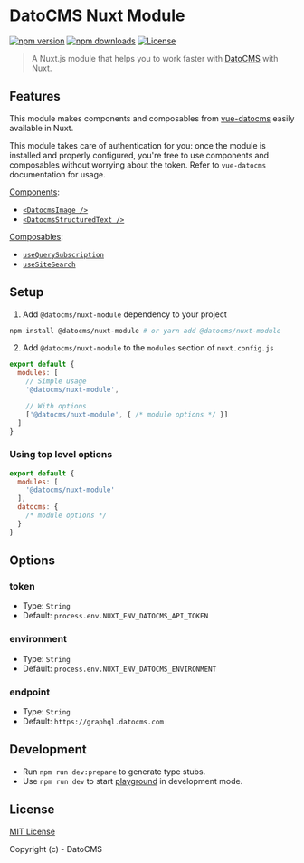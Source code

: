 # DatoCMS Nuxt Module

[![npm version][npm-version-src]][npm-version-href]
[![npm downloads][npm-downloads-src]][npm-downloads-href]
[![License][license-src]][license-href]

[npm-version-src]: https://img.shields.io/npm/v/@datocms/nuxt-module/latest.svg
[npm-version-href]: https://npmjs.com/package/@datocms/nuxt-module

[npm-downloads-src]: https://img.shields.io/npm/dt/@datocms/nuxt-module.svg
[npm-downloads-href]: https://npmjs.com/package/@datocms/nuxt-module

[license-src]: https://img.shields.io/npm/l/@datocms/nuxt-module.svg
[license-href]: https://npmjs.com/package/@datocms/nuxt-module

> A Nuxt.js module that helps you to work faster with [DatoCMS](https://www.datocms.com/) with Nuxt.

## Features

This module makes components and composables from [vue-datocms](https://github.com/datocms/vue-datocms) easily available in Nuxt.

This module takes care of authentication for you: once the module is installed and properly configured, you're free to use components and composables without worrying about the token. Refer to `vue-datocms` documentation for usage.

[Components](https://vuejs.org/guide/essentials/component-basics.html):

- [`<DatocmsImage />`](https://github.com/datocms/vue-datocms/tree/master/src/components/Image)
- [`<DatocmsStructuredText />`](https://github.com/datocms/vue-datocms/tree/master/src/components/StructuredText)

[Composables](https://vuejs.org/guide/reusability/composables.html):

- [`useQuerySubscription`](https://github.com/datocms/vue-datocms/tree/master/src/composables/useQuerySubscription)
- [`useSiteSearch`](https://github.com/datocms/vue-datocms/tree/master/src/composables/useSiteSearch)

## Setup

1. Add `@datocms/nuxt-module` dependency to your project

```bash
npm install @datocms/nuxt-module # or yarn add @datocms/nuxt-module
```

2. Add `@datocms/nuxt-module` to the `modules` section of `nuxt.config.js`

```js
export default {
  modules: [
    // Simple usage
    '@datocms/nuxt-module',

    // With options
    ['@datocms/nuxt-module', { /* module options */ }]
  ]
}
```

### Using top level options

```js
export default {
  modules: [
    '@datocms/nuxt-module'
  ],
  datocms: {
    /* module options */
  }
}
```

## Options

### token

- Type: `String`
- Default: `process.env.NUXT_ENV_DATOCMS_API_TOKEN`

### environment

- Type: `String`
- Default: `process.env.NUXT_ENV_DATOCMS_ENVIRONMENT`

### endpoint

- Type: `String`
- Default: `https://graphql.datocms.com`

## Development

- Run `npm run dev:prepare` to generate type stubs.
- Use `npm run dev` to start [playground](./playground) in development mode.

## License

[MIT License](./LICENSE)

Copyright (c) - DatoCMS


